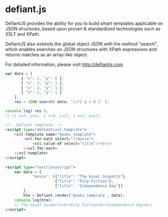 defiant.js
==========

DefiantJS provides the ability for you to build smart templates applicable on JSON structures, based upon proven &amp; standardized technologies such as XSLT and XPath.

DefiantJS also extends the global object JSON with the method "search", which enables searches on JSON structures with XPath expressions and returns matches as an array-like object.

For detailed information, please visit http://defiantjs.com

```js
var data = [
       { "x": 2, "y": 0 },
       { "x": 3, "y": 1 },
       { "x": 4, "y": 1 },
       { "x": 2, "y": 1 }
    ],
    res = JSON.search( data, '//*[ y > 0 ]' );

console.log( res );
// [{ x=3, y=1}, { x=4, y=1}, { x=2, y=1}]
```

```html
<!-- Defiant template -->
<script type="defiant/xsl-template">
    <xsl:template name="books_template">
        <xsl:for-each select="//movie">
            <xsl:value-of select="title"/><br/>
        </xsl:for-each>
    </xsl:template>
</script>
 
<script type="text/javascript">
    var data = {
            "movie": [{"title": "The Usual Suspects"},
                      {"title": "Pulp Fiction"},
                      {"title": "Independence Day"}]
        },
        htm = Defiant.render('books_template', data);
    console.log(htm);
    // The Usual Suspects<br>Pulp Fiction<br>Independence Day<br>
</script>
```
